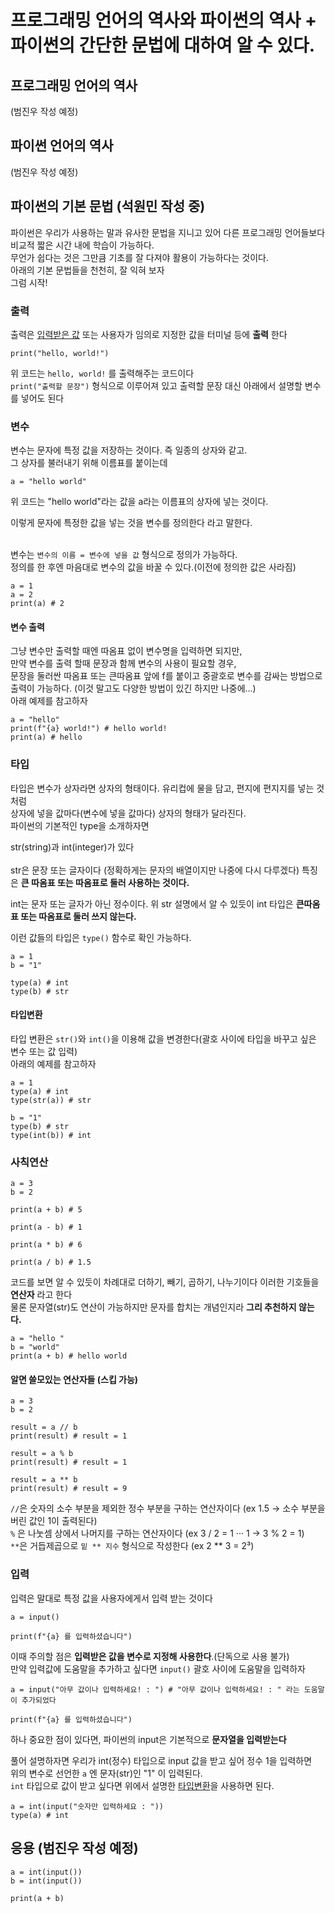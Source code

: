 # 프로그래밍 언어의 역사와 파이썬의 역사 + 파이썬의 간단한 문법에 대하여 알 수 있다.

## 프로그래밍 언어의 역사
(범진우 작성 예정) 

## 파이썬 언어의 역사
(범진우 작성 예정)


## 파이썬의 기본 문법 (석원민 작성 중)
파이썬은 우리가 사용하는 말과 유사한 문법을 지니고 있어 
다른 프로그래밍 언어들보다 비교적 짧은 시간 내에 학습이 가능하다.  
무언가 쉽다는 것은 그만큼 기초를 잘 다져야 활용이 가능하다는 것이다.  
아래의 기본 문법들을 천천히, 잘 익혀 보자  
그럼 시작!

### 출력
출력은 [입력받은 값](https://github.com/Team-Logic/OverView/tree/main/2#%EC%9E%85%EB%A0%A5) 또는 사용자가 임의로 지정한 값을 터미널 등에 __출력__ 한다
```py3
print("hello, world!")
```
위 코드는 `hello, world!` 를 출력해주는 코드이다  
`print("출력할 문장")` 형식으로 이루어져 있고 출력할 문장 대신 아래에서 설명할 변수를 넣어도 된다

### 변수
변수는 문자에 특정 값을 저장하는 것이다.
즉 일종의 상자와 같고. </br>
그 상자를 불러내기 위해 이름표를 붙이는데

```py3
a = "hello world"
``` 
위 코드는 "hello world"라는 값을 a라는 이름표의 상자에 넣는 것이다.

이렇게 문자에 특정한 값을 넣는 것을 변수를 정의한다 라고 말한다. </br></br>

변수는 `변수의 이름 = 변수에 넣을 값` 형식으로 정의가 가능하다.</br>
정의를 한 후엔 마음대로 변수의 값을 바꿀 수 있다.(이전에 정의한 값은 사라짐)
```py3
a = 1
a = 2
print(a) # 2
```
#### 변수 출력
그냥 변수만 출력할 때엔 따옴표 없이 변수명을 입력하면 되지만,  
만약 변수를 출력 할때 문장과 함께 변수의 사용이 필요할 경우, </br>
문장을 둘러싼 따옴표 또는 큰따옴표 앞에 f를 붙이고 중괄호로 변수를 감싸는 방법으로 출력이 가능하다. 
(이것 말고도 다양한 방법이 있긴 하지만 나중에...)</br>
아래 예제를 참고하자

```py3
a = "hello"
print(f"{a} world!") # hello world!
print(a) # hello
```

### 타입

타입은 변수가 상자라면 상자의 형태이다.
유리컵에 물을 담고, 편지에 편지지를 넣는 것처럼  
상자에 넣을 값마다(변수에 넣을 값마다) 상자의 형태가 달라진다.  
파이썬의 기본적인 type을 소개하자면  

str(string)과 int(integer)가 있다<br><br>
str은 문장 또는 글자이다  (정확하게는 문자의 배열이지만 나중에 다시 다루겠다)
특징은 __큰 따옴표 또는 따옴표로 둘러 사용하는 것이다.__

int는 문자 또는 글자가 아닌 정수이다.
위 str 설명에서 알 수 있듯이 int 타입은 __큰따옴표 또는 따옴표로 둘러 쓰지 않는다.__  

이런 값들의 타입은 `type()` 함수로 확인 가능하다.

```py3
a = 1
b = "1"

type(a) # int
type(b) # str
```

#### 타입변환
타입 변환은 `str()`와 `int()`을 이용해 값을 변경한다(괄호 사이에 타입을 바꾸고 싶은 변수 또는 값 입력)  
아래의 예제를 참고하자

```python3
a = 1
type(a) # int
type(str(a)) # str

b = "1"
type(b) # str
type(int(b)) # int
```


### 사칙연산

```py3
a = 3
b = 2

print(a + b) # 5

print(a - b) # 1

print(a * b) # 6

print(a / b) # 1.5
```

코드를 보면 알 수 있듯이 차례대로 더하기, 빼기, 곱하기, 나누기이다 이러한 기호들을 __연산자__ 라고 한다  
물론 문자열(str)도 연산이 가능하지만 문자를 합치는 개념인지라 __그리 추천하지 않는다.__
```py3
a = "hello "
b = "world"
print(a + b) # hello world
```
#### 알면 쓸모있는 연산자들 (스킵 가능)
```py3
a = 3
b = 2

result = a // b
print(result) # result = 1

result = a % b
print(result) # result = 1

result = a ** b
print(result) # result = 9
```

`//`은 숫자의 소수 부분을 제외한 정수 부분을 구하는 연산자이다 (ex 1.5 -> 소수 부분을 버린 값인 1이 출력된다)  
`%` 은 나눗셈 상에서 나머지를 구하는 연산자이다 (ex 3 / 2 = 1 ··· 1 -> 3 % 2 = 1)  
`**`은 거듭제곱으로 `밑 ** 지수` 형식으로 작성한다 (ex 2 ** 3 = 2³)

### 입력
입력은 말대로 특정 값을 사용자에게서 입력 받는 것이다
```py3
a = input()

print(f"{a} 를 입력하셨습니다")
```
이때 주의할 점은 __입력받은 값을 변수로 지정해 사용한다__.(단독으로 사용 불가)  
만약 입력값에 도움말을 추가하고 싶다면 `input()` 괄호 사이에 도움말을 입력하자

```py3
a = input("아무 값이나 입력하세요! : ") # "아무 값이나 입력하세요! : " 라는 도움말이 추가되었다

print(f"{a} 를 입력하셨습니다")
```

하나 중요한 점이 있다면, 파이썬의 input은 기본적으로 __문자열을 입력받는다__  

풀어 설명하자면 우리가 int(정수) 타입으로 input 값을 받고 싶어 정수 1을 입력하면   
위의 변수로 선언한 `a` 엔 문자(str)인 "1" 이 입력된다.  
`int` 타입으로 값이 받고 싶다면 위에서 설명한 [타입변환](https://github.com/Team-Logic/OverView/edit/main/2/README.md#%ED%83%80%EC%9E%85%EB%B3%80%ED%99%98)을 사용하면 된다.<br>
```python3
a = int(input("숫자만 입력하세요 : "))
type(a) # int
```

## 응용 (범진우 작성 예정)
```py3
a = int(input())
b = int(input())

print(a + b)
```
